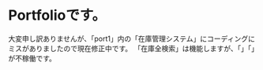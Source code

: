 # Portfolioです。
大変申し訳ありませんが、「port1」内の「在庫管理システム」にコーディングにミスがありましたので現在修正中です。
「在庫全検索」は機能しますが、「」「」が不稼働です。
